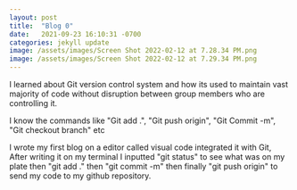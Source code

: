 ```yaml
---
layout: post
title:  "Blog 0"
date:   2021-09-23 16:10:31 -0700
categories: jekyll update
image: /assets/images/Screen Shot 2022-02-12 at 7.28.34 PM.png
image: /assets/images/Screen Shot 2022-02-12 at 7.29.34 PM.png
---
```

I learned about Git version control system and how its used to maintain vast majority of code without disruption between group members who are controlling it. 

I know the commands like "Git add .", "Git push origin", "Git Commit -m", "Git checkout branch" etc

I wrote my first blog on a editor called visual code integrated it with Git, After writing it on my terminal I inputted "git status" to see what was on my plate then "git add ." then "git commit -m" then finally "git push origin" to send my code to my github repository.

 
